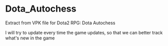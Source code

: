 # Dota_Autochess
Extract from VPK file for Dota2 RPG: Dota Autochess

I will try to update every time the game updates, so that we can better track what's new in the game
